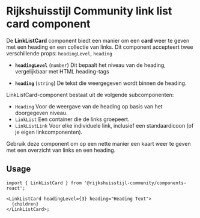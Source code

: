<!-- @license CC0-1.0 -->

# Rijkshuisstijl Community link list card component

De **LinkListCard** component biedt een manier om een **card** weer te geven met een heading en een collectie van links. Dit component accepteert twee verschillende props: `headingLevel`, `heading`

- **`headingLevel`** (`number`)
  Dit bepaalt het niveau van de heading, vergelijkbaar met HTML heading-tags

- **`heading`** (`string`)
  De tekst die weergegeven wordt binnen de heading.

LinkListCard-component bestaat uit de volgende subcomponenten:

- `Heading` Voor de weergave van de heading op basis van het doorgegeven niveau.
- `LinkList` Een container die de links groepeert.
- `LinkListLink` Voor elke individuele link, inclusief een standaardicoon (of je eigen linkcomponenten).

Gebruik deze component om op een nette manier een kaart weer te geven met een overzicht van links en een heading.

## Usage

```tsx
import { LinkListCard } from '@rijkshuisstijl-community/components-react';

<LinkListCard headingLevel={3} heading="Heading Text">
  {children}
</LinkListCard>;
```
